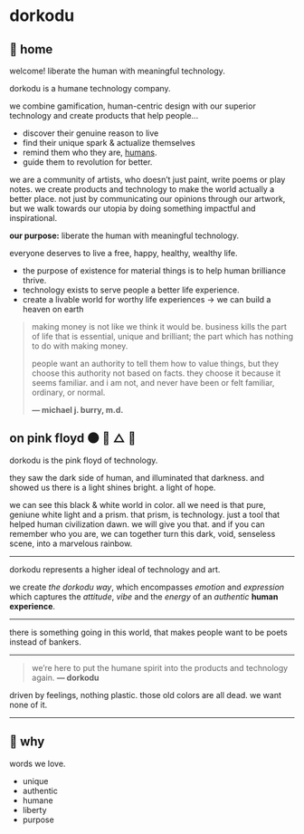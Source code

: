 # dorkodu

## 🏡 home

welcome!
liberate the human with meaningful technology.

dorkodu is a humane technology company.

we combine gamification, human-centric design with our superior technology
and create products that help people...

- discover their genuine reason to live
- find their unique spark & actualize themselves
- remind them who they are, <u>humans</u>.
- guide them to revolution for better.

we are a community of artists, who doesn’t just paint, write poems or play notes. we create products and technology to make the world actually a better place. not just by communicating our opinions through our artwork, but we walk towards our utopia by doing something impactful and inspirational.

**our purpose:** liberate the human with meaningful technology.

everyone deserves to live a free, happy, healthy, wealthy life.

- the purpose of existence for material things is to help human brilliance thrive.
- technology exists to serve people a better life experience.
- create a livable world for worthy life experiences -> we can build a heaven on earth

> making money is not like we think it would be.
> business kills the part of life that is essential, unique and brilliant;
> the part which has nothing to do with making money.
>
> people want an authority to tell them how to value things, 
> but they choose this authority not based on facts. 
> they choose it because it seems familiar. 
> and i am not, and never have been or felt familiar, ordinary, or normal.
>
> **— michael j. burry, m.d.**

## on pink floyd 🌑 🌈 △ 🧱

dorkodu is the pink floyd of technology.

they saw the dark side of human, and illuminated that darkness.
and showed us there is a light shines bright. a light of hope.

we can see this black & white world in color.
all we need is that pure, geniune white light and a prism.
that prism, is technology. just a tool that helped human civilization dawn.
we will give you that.
and if you can remember who you are,
we can together turn this dark, void, senseless scene,
into a marvelous rainbow.

---

dorkodu represents a higher ideal of technology and art.

we create *the dorkodu way*, which encompasses *emotion* and *expression*
which captures the *attitude*, *vibe* and the *energy* of an *authentic* **human experience**.

---

there is something going in this world,
that makes people want to be poets instead of bankers.

---

> we’re here to put the humane spirit into the products and technology again.
> **— dorkodu**

driven by feelings, nothing plastic.
those old colors are all dead.
we want none of it.

---

## 💚 why

words we love.

- unique
- authentic
- humane
- liberty
- purpose
